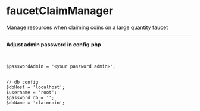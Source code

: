 # faucetClaimManager
Manage resources when claiming coins on a large quantity faucet
<hr>
<b>Adjust admin password in config.php</b><br>
<pre>


    $passwordAdmin = '<your password admin>';


    // db config
    $dbHost = 'localhost';
    $username = 'root';
    $password_db = '';
    $dbName = 'claimcoin';
</pre>
